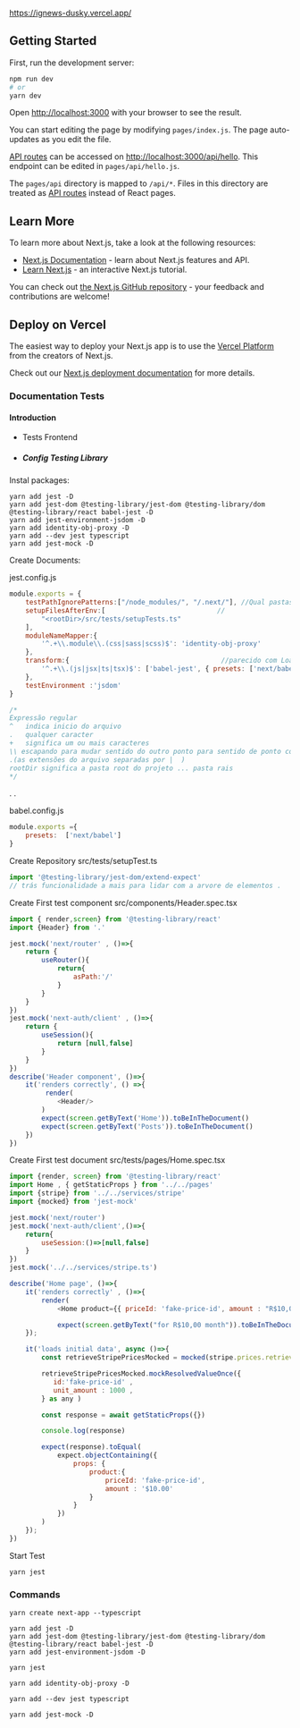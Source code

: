 https://ignews-dusky.vercel.app/

## Getting Started

First, run the development server:

```bash
npm run dev
# or
yarn dev
```

Open [http://localhost:3000](http://localhost:3000) with your browser to see the result.

You can start editing the page by modifying `pages/index.js`. The page auto-updates as you edit the file.

[API routes](https://nextjs.org/docs/api-routes/introduction) can be accessed on [http://localhost:3000/api/hello](http://localhost:3000/api/hello). This endpoint can be edited in `pages/api/hello.js`.

The `pages/api` directory is mapped to `/api/*`. Files in this directory are treated as [API routes](https://nextjs.org/docs/api-routes/introduction) instead of React pages.

## Learn More

To learn more about Next.js, take a look at the following resources:

- [Next.js Documentation](https://nextjs.org/docs) - learn about Next.js features and API.
- [Learn Next.js](https://nextjs.org/learn) - an interactive Next.js tutorial.

You can check out [the Next.js GitHub repository](https://github.com/vercel/next.js/) - your feedback and contributions are welcome!

## Deploy on Vercel

The easiest way to deploy your Next.js app is to use the [Vercel Platform](https://vercel.com/new?utm_medium=default-template&filter=next.js&utm_source=create-next-app&utm_campaign=create-next-app-readme) from the creators of Next.js.

Check out our [Next.js deployment documentation](https://nextjs.org/docs/deployment) for more details.

### Documentation Tests

#### Introduction 
- Tests Frontend

- ##### Config Testing Library

Instal packages:
```
yarn add jest -D
yarn add jest-dom @testing-library/jest-dom @testing-library/dom @testing-library/react babel-jest -D
yarn add jest-environment-jsdom -D 
yarn add identity-obj-proxy -D
yarn add --dev jest typescript 
yarn add jest-mock -D
```
Create Documents:

jest.config.js

```js
module.exports = {
    testPathIgnorePatterns:["/node_modules/", "/.next/"], //Qual pastas eu quero ignorar no test
    setupFilesAfterEnv:[                            //                                     
        "<rootDir>/src/tests/setupTests.ts"          
    ],
    moduleNameMapper:{
        '^.+\\.module\\.(css|sass|scss)$': 'identity-obj-proxy'
    },
    transform:{                                      //parecido com Loaders no webpack, é necessario transformar os arquivos antes de executar codigo, converter com babel para que jest consiga entender esses arquivos.                                        
        '^.+\\.(js|jsx|ts|tsx)$': ['babel-jest', { presets: ['next/babel'] }]
    },
    testEnvironment :'jsdom'
}

/*
Expressão regular
^   indica inicio do arquivo
.   qualquer caracter
+   significa um ou mais caracteres
\\ escapando para mudar sentido do outro ponto para sentido de ponto comum
.(as extensões do arquivo separadas por |  )
rootDir significa a pasta root do projeto ... pasta rais
*/
```
.
.

babel.config.js
```js
module.exports ={
    presets:  ['next/babel']
}
```

Create Repository src/tests/setupTest.ts
```js
import '@testing-library/jest-dom/extend-expect'
// trás funcionalidade a mais para lidar com a arvore de elementos .
```

Create First test component src/components/Header.spec.tsx
```js
import { render,screen} from '@testing-library/react'
import {Header} from '.'

jest.mock('next/router' , ()=>{
    return {
        useRouter(){
            return{
                asPath:'/'
            }
        }
    }
})
jest.mock('next-auth/client' , ()=>{
    return {
        useSession(){
            return [null,false]
        }
    }
})
describe('Header component', ()=>{ 
    it('renders correctly', () =>{
         render(
            <Header/>
        )
        expect(screen.getByText('Home')).toBeInTheDocument()
        expect(screen.getByText('Posts')).toBeInTheDocument()
    })
})

``` 

Create First test document src/tests/pages/Home.spec.tsx
```js
import {render, screen} from '@testing-library/react'
import Home , { getStaticProps } from '../../pages'
import {stripe} from '../../services/stripe'
import {mocked} from 'jest-mock'

jest.mock('next/router')
jest.mock('next-auth/client',()=>{
    return{
        useSession:()=>[null,false]
    }
})
jest.mock('../../services/stripe.ts')

describe('Home page', ()=>{
    it('renders correctly' , ()=>{
        render(
            <Home product={{ priceId: 'fake-price-id', amount : "R$10,00" }}/>)

            expect(screen.getByText("for R$10,00 month")).toBeInTheDocument()    
    });

    it('loads initial data', async ()=>{
        const retrieveStripePricesMocked = mocked(stripe.prices.retrieve)

        retrieveStripePricesMocked.mockResolvedValueOnce({
           id:'fake-price-id' ,
           unit_amount : 1000 , 
        } as any )

        const response = await getStaticProps({})

        console.log(response)

        expect(response).toEqual(
            expect.objectContaining({
                props: {
                    product:{
                        priceId: 'fake-price-id',
                        amount : '$10.00'
                    }
                }
            })
        )
    });
})
``` 

Start Test 
```
yarn jest 
```

### Commands
```
yarn create next-app --typescript

yarn add jest -D
yarn add jest-dom @testing-library/jest-dom @testing-library/dom @testing-library/react babel-jest -D
yarn add jest-environment-jsdom -D 

yarn jest

yarn add identity-obj-proxy -D

yarn add --dev jest typescript 

yarn add jest-mock -D
```

